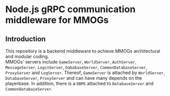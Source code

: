 # Node.js gRPC communication middleware for MMOGs
## Introduction
This repository is a backend middleware to achieve MMOGs architectural and modular coding.  
MMOGs' servers include `GameServer`, `WorldServer`, `AuthServer`, `MessageServer`, `LoginServer`, `DababaseServer`, `CommonDatabaseServer`, `ProxyServer` and `LogServer`. Thereof, `GameServer` is attached by `WorldServer`, `DatabaseServer`, `ProxyServer` and can have many depends on the playerbase. In addition, there is a `DBMS` attached to `DatabaseServer` and `CommonDatabaseServer`.

